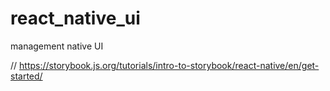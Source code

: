 # react_native_ui
management native UI


// https://storybook.js.org/tutorials/intro-to-storybook/react-native/en/get-started/

